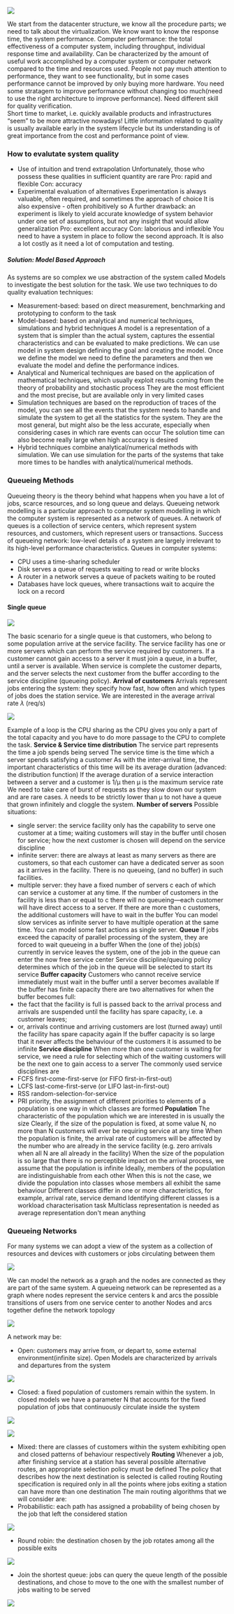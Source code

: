 ![](https://i.imgur.com/5TYi2vb.png)

We start from the datacenter structure, we know all the procedure parts; we need to talk about the virtualization. We know want to know the response time, the system performance. 
Computer performance: the total effectiveness of a computer system, including throughput, individual response time and availability. Can be characterized by the amount of useful work accomplished by a computer system or computer network compared to the time and resources used.
People not pay much attention to performance, they want to see functionality, but in some cases performance cannot be improved by only buying more hardware. You need some stratagem to improve performance without changing too much(need to use the right architecture to improve performance). Need different skill for quality verification.  
Short time to market, i.e. quickly available products and infrastructures “seem” to be more attractive nowadays! Little information related to quality is usually available early in the
system lifecycle but its understanding is of great importance from the cost and performance point of view.
### How to evalutate system quality
- Use of intuition and trend extrapolation
	 Unfortunately, those who possess these qualities in sufficient quantity are rare
	Pro: rapid and flexible
	Con: accuracy
- Experimental evaluation of alternatives
	 Experimentation is always valuable, often required, and sometimes the approach of choice
	It is also expensive - often prohibitively so
	A further drawback: an experiment is likely to yield accurate knowledge of system behavior under one set of assumptions, but not any insight that would allow generalization
	Pro: excellent accuracy
	Con: laborious and inflexible
You need to have a system in place to follow the second approach. It is also a lot costly as it need a lot of computation and testing. 
##### Solution: Model Based Approach
As systems are so complex we use abstraction of the system called Models to investigate the best solution for the task.
We use two techniques to do quality evaluation techniques:
- Measurement-based: based on direct measurement, benchmarking and prototyping to conform to the task
- Model-based: based on  analytical and numerical techniques, simulations and hybrid techniques
A model is a representation of a system that is simpler than the actual system, captures the essential characteristics and can be evaluated to make predictions.
We can use model in system design defining the goal and creating the model. Once we define the model we need to define the parameters and then we evaluate the model and define the performance indices.
- Analytical and Numerical techniques are based on the application of mathematical techniques, which usually exploit results coming from the theory of probability and stochastic process
	They are the most efficient and the most precise, but are available only in very limited cases
- Simulation techniques are based on the reproduction of traces of the model, you can see all the events that the system needs to handle and simulate the system to get all the statistics for the system.
	 They are the most general, but might also be the less accurate, especially when considering cases in which rare events can occur
	 The solution time can also become really large when high accuracy is desired
- Hybrid techniques combine analytical/numerical methods with simulation. We can use simulation for the parts of the systems that take more times to be handles with analytical/numerical methods. 
### Queueing Methods
Queueing theory is the theory behind what happens when you have a lot of jobs, scarce resources, and so long queue and delays. Queueing network modelling is a particular approach to computer system modelling in which the computer system is represented as a network of queues. A network of queues is a collection of service centers, which represent system resources, and customers, which represent users or transactions.
Success of queueing network: low-level details of a system are largely irrelevant to its high-level performance characteristics. 
Queues in computer systems:
- CPU uses a time-sharing scheduler
- Disk serves a queue of requests waiting to read or write blocks
- A router in a network serves a queue of packets waiting to be routed
- Databases have lock queues, where transactions wait to acquire the lock on a record
#### Single queue
![](https://i.imgur.com/L0tj4hq.png)

The basic scenario for a single queue is that customers, who belong to some population arrive at the service facility. The service facility has one or more servers which can perform the service required by customers. If a customer cannot gain access to a server it must join a queue, in a buffer, until a server is available. When service is complete the customer departs, and the server selects the next customer from the buffer according to the service discipline (queueing policy).
**Arrival of customers**
Arrivals represent jobs entering the system: they specify how fast, how
often and which types of jobs does the station service. We are interested in the average arrival rate $\lambda$ (req/s)

![](https://i.imgur.com/7Y9ON5g.png)

Example of a loop is the CPU sharing as the CPU gives you only a part of the total capacity and you have to do more passage to the CPU to complete the task.
**Service & Service time distribution**
The service part represents the time a job spends being served
The service time is the time which a server spends satisfying a customer
As with the inter-arrival time, the important characteristics of this time will be its average duration (advanced: the distribution function)
If the average duration of a service interaction between a server and a customer is 1/μ then μ is the maximum service rate
We need to take care of burst of requests as they slow down our system and are rare cases. 
$\lambda$ needs to be strictly lower than μ to not have a queue that grown infinitely and cloggle the system. 
**Number of servers**
Possible situations:
- single server: the service facility only has the capability to serve one customer at a time; waiting customers will stay in the buffer until chosen for service; how the next customer is chosen will depend on the service discipline
-  infinite server: there are always at least as many servers as there are customers, so that each customer can have a dedicated server as soon as it arrives in the facility. There is no queueing, (and no buffer) in such facilities. 
- multiple server: they have a fixed number of servers c each of which can service a customer at any time. If the number of customers in the facility is less than or equal to c there will no queueing—each customer will have direct access to a server. If there are more than c customers, the additional customers will have to wait in the buffer
You can model slow services as infinite server to have multiple operation at the same time. You can model some fast actions as single server.
**Queue**
If jobs exceed the capacity of parallel processing of the system, they are forced to wait queueing in a buffer
When the (one of the) job(s) currently in service leaves the system, one of the job in the queue can enter the now free service center
Service discipline/queuing policy determines which of the job in the queue will be selected to start its service
**Buffer capacity**
Customers who cannot receive service immediately must wait in the buffer until a server becomes available
If the buffer has finite capacity there are two alternatives for when the buffer becomes full:
- the fact that the facility is full is passed back to the arrival process and arrivals are suspended until the facility has spare capacity, i.e. a customer leaves;
- or, arrivals continue and arriving customers are lost (turned away) until the facility has spare capacity again
If the buffer capacity is so large that it never affects the behaviour of the customers it is assumed to be infinite
**Service discipline**
When more than one customer is waiting for service, we need a rule for selecting which of the waiting customers will be the next one to gain access to a server
The commonly used service disciplines are
- FCFS first-come-first-serve (or FIFO first-in-first-out)
- LCFS last-come-first-serve (or LIFO last-in-first-out)
- RSS random-selection-for-service
- PRI priority, the assignment of different priorities to elements of a population is one way in which classes are formed
**Population**
The characteristic of the population which we are interested in is usually the size
Clearly, if the size of the population is fixed, at some value N, no more than N customers will ever be requiring service at any time
When the population is finite, the arrival rate of customers will be affected by the number who are already in the service facility (e.g. zero arrivals when all N are all already in the facility)
When the size of the population is so large that there is no perceptible impact on the arrival process, we assume that the population is infinite
Ideally, members of the population are indistinguishable from each other
When this is not the case, we divide the population into classes whose members all exhibit the same behaviour
Different classes differ in one or more characteristics, for example, arrival rate, service demand
Identifying different classes is a workload characterisation task
Multiclass representation is needed as average representation don't mean anything
### Queueing Networks
For many systems we can adopt a view of the system as a collection of resources and devices with customers or jobs circulating between them

![](https://i.imgur.com/DoKMtgp.png)

We can model the network as a graph and the nodes are connected as they are part of the same system.
A queueing network can be represented as a graph where nodes represent the service centers k and arcs the possible transitions of users from one service center to another
Nodes and arcs together define the network topology

![](https://i.imgur.com/Gc75Iq8.png)

A network may be:
- Open: customers may arrive from, or depart to, some external environment(infinite size). Open Models are characterized by arrivals and departures from the system

![](https://i.imgur.com/isylS69.png)

- Closed: a fixed population of customers remain within the system. In closed models we have a parameter N that accounts for the fixed population of jobs that continuously circulate inside the system

![](https://i.imgur.com/PthA8RM.png)

![](https://i.imgur.com/bhl567M.png)

- Mixed: there are classes of customers within the system exhibiting open and closed patterns of behaviour respectively
**Routing**
Whenever a job, after finishing service at a station has several possible alternative routes, an appropriate selection policy must be defined
The policy that describes how the next destination is selected is called routing
Routing specification is required only in all the points where jobs exiting a station can have more than one destination
The main routing algorithms that we will consider are:
- Probabilistic: each path has assigned a probability of being chosen by the job that left the considered station

![](https://i.imgur.com/Z84O70a.png)

- Round robin: the destination chosen by the job rotates among all the possible exits

![](https://i.imgur.com/Qir36Qd.png)

- Join the shortest queue: jobs can query the queue length of the possible destinations, and chose to move to the one with the smallest number of jobs waiting to be served

![](https://i.imgur.com/QRhGy4g.png)

